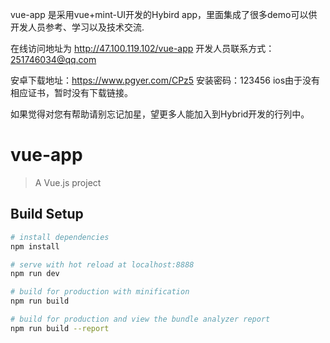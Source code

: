 vue-app 是采用vue+mint-UI开发的Hybird app，里面集成了很多demo可以供开发人员参考、学习以及技术交流.

在线访问地址为 http://47.100.119.102/vue-app 开发人员联系方式：251746034@qq.com

安卓下载地址：https://www.pgyer.com/CPz5 安装密码：123456
ios由于没有相应证书，暂时没有下载链接。

如果觉得对您有帮助请别忘记加星，望更多人能加入到Hybrid开发的行列中。

# vue-app

> A Vue.js project

## Build Setup

``` bash
# install dependencies
npm install

# serve with hot reload at localhost:8888
npm run dev

# build for production with minification
npm run build

# build for production and view the bundle analyzer report
npm run build --report
```
